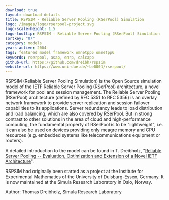 ```yaml
---
download: true
layout: download-details
title: RSPSIM - Reliable Server Pooling (RSerPool) Simulation
logo: /images/logo/rserpool-project.svg
logo-scale-height: 1.5
logo-tooltip: RSPSIM - Reliable Server Pooling (RSerPool) Simulation
sortkey: "07"
category: models
years-active: 2004-
tags: featured model framework omnetpp5 omnetpp6
keywords: rserpool, asap, enrp, calcapp
github-url: https://github.com/dreibh/rspsim
website-url: https://www.uni-due.de/~be0001/rserpool/
---
```


RSPSIM (Reliable Server Pooling Simulation) is the Open Source simulation model of the IETF Reliable Server Pooling (RSerPool) architecture, a novel framework for pool and session management. The Reliable Server Pooling (RSerPool) architecture (defined by RFC 5351 to RFC 5356) is an overlay network framework to provide server replication and session failover capabilities to its applications. Server redundancy leads to load distribution and load balancing, which are also covered by RSerPool. But in strong contrast to other solutions in the area of cloud and high-performance computing, the fundamental property of RSerPool is to be "lightweight", i.e. it can also be used on devices providing only meagre memory and CPU resources (e.g. embedded systems like telecommunications equipment or routers).

A detailed introduction to the model can be found in T. Dreibholz, "[Reliable Server Pooling -- Evaluation, Optimization and Extension of a Novel IETF Architecture](https://duepublico2.uni-due.de/receive/duepublico_mods_00014969)".

RSPSIM had originally been started as a project at the Institute for Experimental Mathematics of the University of Duisburg-Essen, Germany. It is now maintained at the Simula Research Laboratory in Oslo, Norway.

Author: Thomas Dreibholz, Simula Research Laboratory
